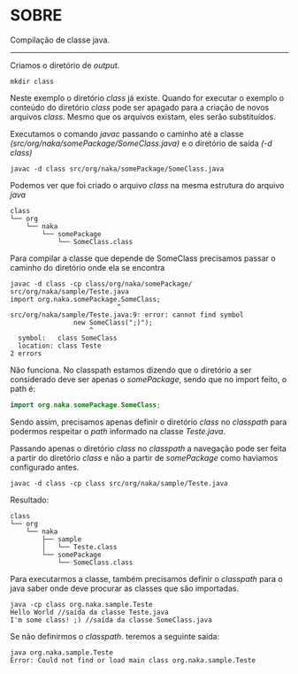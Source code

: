 
# SOBRE

Compilação de classe java.

___

Criamos o diretório de _output_.

```shell
mkdir class
```

Neste exemplo o diretório _class_ já existe. 
Quando for executar o exemplo o conteúdo do diretório _class_ pode ser apagado para a criação de novos arquivos _class_.
Mesmo que os arquivos existam, eles serão substituídos.




Executamos o comando _javac_ passando o caminho até a classe _(src/org/naka/somePackage/SomeClass.java)_ e o diretório de saída _(-d class)_

```shell 
javac -d class src/org/naka/somePackage/SomeClass.java
```

Podemos ver que foi criado o arquivo _class_ na mesma estrutura do arquivo _java_

```shell
class
└── org
    └── naka
        └── somePackage
            └── SomeClass.class
```
            
Para compilar a classe que depende de SomeClass precisamos passar o caminho do diretório onde ela se encontra

```shell
javac -d class -cp class/org/naka/somePackage/ src/org/naka/sample/Teste.java
import org.naka.somePackage.SomeClass;
                           ^
src/org/naka/sample/Teste.java:9: error: cannot find symbol
                new SomeClass(";)");
                    ^
  symbol:   class SomeClass
  location: class Teste
2 errors
```

Não funciona. No classpath estamos dizendo que o diretório a ser considerado deve ser apenas o _somePackage_, sendo que no import feito, o path é:

```java
import org.naka.somePackage.SomeClass;
```

Sendo assim, precisamos apenas definir o diretório _class_ no _classpath_ para podermos respeitar o _path_ informado na classe _Teste.java_.

Passando apenas o diretório _class_ no _classpath_ a navegação pode ser feita a partir do diretório  _class_ e não a partir de _somePackage_ como haviamos configurado antes.

```shell
javac -d class -cp class src/org/naka/sample/Teste.java
```

Resultado:

```shell
class
└── org
    └── naka
        ├── sample
        │   └── Teste.class
        └── somePackage
            └── SomeClass.class
```


Para executarmos a classe, também precisamos definir o _classpath_ para o java saber onde deve procurar as classes que são importadas.

```shell
java -cp class org.naka.sample.Teste
Hello World //saída da classe Teste.java
I'm some class! ;) //saída da classe SomeClass.java
```

Se não definirmos o _classpath_. teremos a seguinte saída:

```shell
java org.naka.sample.Teste 
Error: Could not find or load main class org.naka.sample.Teste
```

